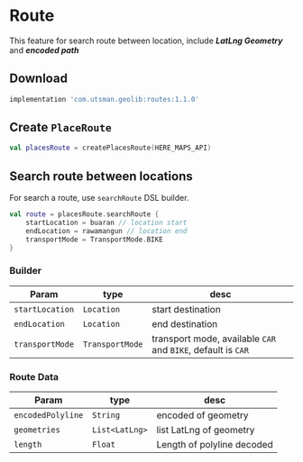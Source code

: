 
# Route
This feature for search route between location, include ***LatLng Geometry*** and ***encoded path***

## Download
```groovy
implementation 'com.utsman.geolib:routes:1.1.0'
```

## Create `PlaceRoute`
```kotlin
val placesRoute = createPlacesRoute(HERE_MAPS_API)
```

## Search route between locations
For search a route, use `searchRoute` DSL builder.
```kotlin
val route = placesRoute.searchRoute {
    startLocation = buaran // location start
    endLocation = rawamangun // location end
    transportMode = TransportMode.BIKE
}
```

### Builder
|Param|type|desc|
|---|---|---|
|`startLocation`|`Location`|start destination|
|`endLocation`|`Location`|end destination|
|`transportMode`|`TransportMode`|transport mode, available `CAR` and `BIKE`, default is `CAR`|

### Route Data
|Param|type|desc|
|---|---|---|
|`encodedPolyline`|`String`|encoded of geometry|
|`geometries`|`List<LatLng>`|list LatLng of geometry|
|`length`|`Float`|Length of polyline decoded|